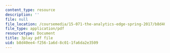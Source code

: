 ```yaml
---
content_type: resource
description: ''
file: null
file_location: /coursemedia/15-071-the-analytics-edge-spring-2017/b8d40ee4f2561a6d8c011fa6da2e3509_X_reyHNRYws.pdf
file_type: application/pdf
resourcetype: Document
title: 3play pdf file
uid: b8d40ee4-f256-1a6d-8c01-1fa6da2e3509
---
```


